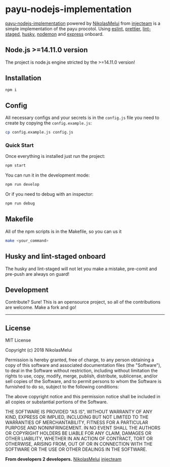 # payu-nodejs-implementation

[payu-nodejs-implementation][payu-nodejs-implementation] powered by [NikolasMelui][nikolasmelui] from [injecteam][injecteam] is a simple implementation of the payu procotol. Using [eslint][eslint], [prettier][prettier], [lint-staged][lint-staged], [husky][husky], [nodemon][nodemon] and [express][express] onboard.

## Node.js >=14.11.0 version

The project is node.js engine stricted by the >=14.11.0 version!

## Installation

```bash
npm i
```

## Config

All necessary configs and your secrets is in the `config.js` file you need to create by copying the `config.example.js`:

```bash
cp config.example.js config.js
```

### Quick Start

Once everything is installed just run the project:

```bash
npm start
```

You can run it in the development mode:

```bash
npm run develop
```

Or if you need to debug with an inspector:

```bash
npm run debug
```

## Makefile

All of the npm scripts is in the Makefile, so you can us it

```bash
make <your_command>
```

## Husky and lint-staged onboard

The husky and lint-staged will not let you make a mistake, pre-comit and pre-push are always on guard!

## Development

Contribute? Sure!
This is an opensource project, so all of the contributions are welcome. Make a fork and go!

---

## License

MIT License

Copyright (c) 2018 NikolasMelui

Permission is hereby granted, free of charge, to any person obtaining a copy
of this software and associated documentation files (the "Software"), to deal
in the Software without restriction, including without limitation the rights
to use, copy, modify, merge, publish, distribute, sublicense, and/or sell
copies of the Software, and to permit persons to whom the Software is
furnished to do so, subject to the following conditions:

The above copyright notice and this permission notice shall be included in all
copies or substantial portions of the Software.

THE SOFTWARE IS PROVIDED "AS IS", WITHOUT WARRANTY OF ANY KIND, EXPRESS OR
IMPLIED, INCLUDING BUT NOT LIMITED TO THE WARRANTIES OF MERCHANTABILITY,
FITNESS FOR A PARTICULAR PURPOSE AND NONINFRINGEMENT. IN NO EVENT SHALL THE
AUTHORS OR COPYRIGHT HOLDERS BE LIABLE FOR ANY CLAIM, DAMAGES OR OTHER
LIABILITY, WHETHER IN AN ACTION OF CONTRACT, TORT OR OTHERWISE, ARISING FROM,
OUT OF OR IN CONNECTION WITH THE SOFTWARE OR THE USE OR OTHER DEALINGS IN THE
SOFTWARE.

**From developers 2 developers.**
[NikolasMelui][nikolasmelui]
[injecteam][injecteam]

[//]: # "These are reference links used in the body of this note and get stripped out when the markdown processor does its job. There is no need to format nicely because it shouldn't be seen. Thanks SO - http://stackoverflow.com/questions/4823468/store-comments-in-markdown-syntax"
[nikolasmelui]: https://github.com/NikolasMelui
[injecteam]: https://github.com/injecteam
[nikolasmelui-nodejs-boilerplate]: https://github.com/NikolasMelui/nikolasmelui-nodejs-boilerplate
[payu-nodejs-implementation]: https://github.com/injecteam/payu-nodejs-implementation
[nodejs]: http://nodejs.org
[npm]: https://www.npmjs.com/
[eslint]: https://eslint.org/
[prettier]: https://prettier.io/
[lint-staged]: https://github.com/okonet/lint-staged
[husky]: https://github.com/typicode/husky
[nodemon]: https://npmjs.com/package/nodemon
[express]: https://expressjs.com
